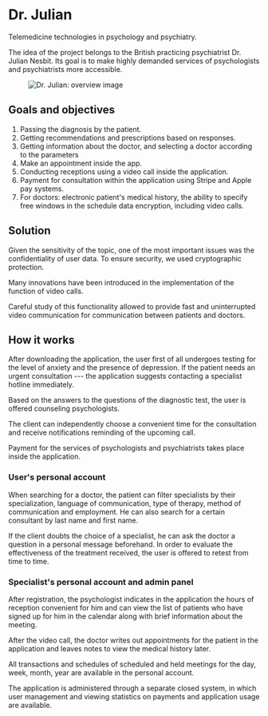 # Dr. Julian

Telemedicine technologies in psychology and psychiatry.

The idea of the project belongs to the British practicing psychiatrist Dr. Julian Nesbit.
Its goal is to make highly demanded services of psychologists and psychiatrists more accessible.

<figure>
    <img src="{{ site.baseurl }}/assets/img/projects/dr-julian/dr-julian-1-overview.png" alt="Dr. Julian: overview image"/>
</figure>

## Goals and objectives

1. Passing the diagnosis by the patient.
1. Getting recommendations and prescriptions based on responses.
1. Getting information about the doctor, and selecting a doctor according to the parameters
1. Make an appointment inside the app.
1. Conducting receptions using a video call inside the application.
1. Payment for consultation within the application using Stripe and Apple pay systems.
1. For doctors: electronic patient's medical history, the ability to specify free windows in the schedule data encryption, including video calls.

## Solution

Given the sensitivity of the topic, one of the most important issues was the confidentiality of user data. To ensure security, we used cryptographic protection.

Many innovations have been introduced in the implementation of the function of video calls.

Careful study of this functionality allowed to provide fast and uninterrupted video communication for communication between patients and doctors.

## How it works

After downloading the application, the user first of all undergoes testing for the level of anxiety and the presence of depression.
If the patient needs an urgent consultation --- the application suggests contacting a specialist hotline immediately.

Based on the answers to the questions of the diagnostic test, the user is offered counseling psychologists.

The client can independently choose a convenient time for the consultation and receive notifications reminding of the upcoming call.

Payment for the services of psychologists and psychiatrists takes place inside the application.

### User's personal account

When searching for a doctor, the patient can filter specialists by their specialization, language of communication, type of therapy, method of communication and employment.
He can also search for a certain consultant by last name and first name.

If the client doubts the choice of a specialist, he can ask the doctor a question in a personal message beforehand.
In order to evaluate the effectiveness of the treatment received, the user is offered to retest from time to time.

### Specialist's personal account and admin panel

After registration, the psychologist indicates in the application the hours of reception convenient for him and can view the list of patients who have signed up for him in the calendar along with brief information about the meeting.

After the video call, the doctor writes out appointments for the patient in the application and leaves notes to view the medical history later.

All transactions and schedules of scheduled and held meetings for the day, week, month, year are available in the personal account.

The application is administered through a separate closed system, in which user management and viewing statistics on payments and application usage are available.
